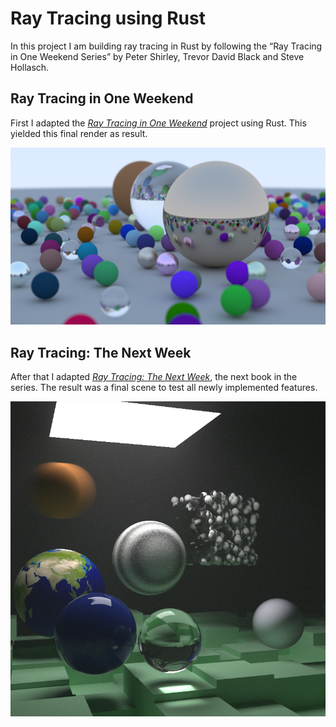 # Ray Tracing using Rust

In this project I am building ray tracing in Rust by following the “Ray Tracing in One Weekend Series” by Peter Shirley, Trevor David Black and Steve Hollasch.

## Ray Tracing in One Weekend

First I adapted the [_Ray Tracing in One Weekend_](https://raytracing.github.io/books/RayTracingInOneWeekend.html) project using Rust. This yielded this final render as result.

<p align="center">
	<img src="misc/FinalRender.png" width="1200" alt="Final Render">
</p>

## Ray Tracing: The Next Week

After that I adapted [_Ray Tracing: The Next Week_](https://raytracing.github.io/books/RayTracingTheNextWeek.html), the next book in the series. The result was a final scene to test all newly implemented features.

<p align="center">
	<img src="misc/FinalScene.png" width="1200" alt="Final Scene">
</p>
